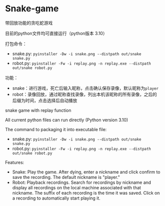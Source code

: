 # Snake-game

带回放功能的贪吃蛇游戏

目前的python文件均可直接运行（python版本 3.10）

打包命令：

- snake.py:  `pyinstaller -Dw -i snake.png --distpath out/snake snake.py`
- robot.py: `pyinstaller -Fw -i replay.png -n replay.exe --distpath out/snake robot.py`

功能：

- snake：进行游戏，死亡后输入昵称，点击确认保存录像，默认昵称为`player`
- robot：录像回放，通过昵称查找录像，列出本机该昵称的所有录像，之后的后缀为时间，点击选择后自动播放

snake game with replay function

All current python files can run directly (Python version 3.10)

The command to packaging it into executable file:

- snake.py:  `pyinstaller -Dw -i snake.png --distpath out/snake snake.py`
- robot.py: `pyinstaller -Fw -i replay.png -n replay.exe --distpath out/snake robot.py`

Features:

- Snake: Play the game. After dying, enter a nickname and click confirm to save the recording. The default nickname is "player."
- Robot: Playback recordings. Search for recordings by nickname and display all recordings on the local machine associated with that nickname. The suffix of each recording is the time it was saved. Click on a recording to automatically start playing it.